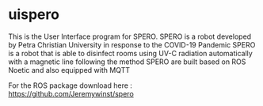 # uispero
This is the User Interface program for SPERO. SPERO is a robot developed by Petra Christian University in response to the COVID-19 Pandemic
SPERO is a robot that is able to disinfect rooms using UV-C radiation automatically with a magnetic line following the method
SPERO are built based on ROS Noetic and also equipped with MQTT

For the ROS package download here : https://github.com/Jeremywinst/spero
